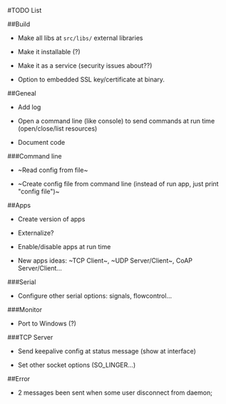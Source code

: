 #TODO List

##Build
 
* Make all libs at `src/libs/` external libraries
 
* Make it installable (?)
 
* Make it as a service (security issues about??)
 
* Option to embedded SSL key/certificate at binary. 
 
##Geneal

* Add log

* Open a command line (like console) to send commands at run time (open/close/list resources)

* Document code

###Command line

* ~Read config from file~

* ~Create config file from command line (instead of run app, just print "config file")~  

##Apps

* Create version of apps

* Externalize?

* Enable/disable apps at run time

* New apps ideas: ~TCP Client~, ~UDP Server/Client~, CoAP Server/Client...

###Serial

* Configure other serial options: signals, flowcontrol...

###Monitor

* Port to Windows (?)

###TCP Server

* Send keepalive config at status message (show at interface)

* Set other socket options (SO_LINGER...)

##Error

* 2 messages been sent when some user disconnect from daemon;
